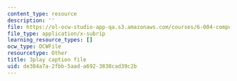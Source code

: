 ```yaml
---
content_type: resource
description: ''
file: https://ol-ocw-studio-app-qa.s3.amazonaws.com/courses/6-004-computation-structures-spring-2017/de384a7a2fbb5aada6923838cad39c2b_0LqS5QtpSVE.vtt
file_type: application/x-subrip
learning_resource_types: []
ocw_type: OCWFile
resourcetype: Other
title: 3play caption file
uid: de384a7a-2fbb-5aad-a692-3838cad39c2b
---
```

